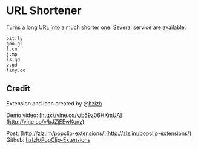 URL Shortener
===

Turns a long URL into a much shorter one. Several service are available:

	bit.ly
	goo.gl
	t.cn
	j.mp
	is.gd
	v.gd
	tiny.cc

## Credit
Extension and icon created by @[hzlzh](https://twitter.com/hzlzh 'Contact me on Twitter')  

Demo video: [http://vine.co/v/b59z06HXmUA](http://vine.co/v/bJZjEEwKunz)

Post: [http://zlz.im/popclip-extensions/](http://zlz.im/popclip-extensions/)  
Github: [hzlzh/PopClip-Extensions](https://github.com/hzlzh/PopClip-Extensions)